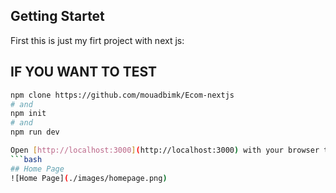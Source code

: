 ## Getting Startet
First this is just my firt project with next js:

## IF YOU WANT TO TEST
```bash
npm clone https://github.com/mouadbimk/Ecom-nextjs
# and
npm init
# and
npm run dev

Open [http://localhost:3000](http://localhost:3000) with your browser to see the result.
```bash
## Home Page
![Home Page](./images/homepage.png)

